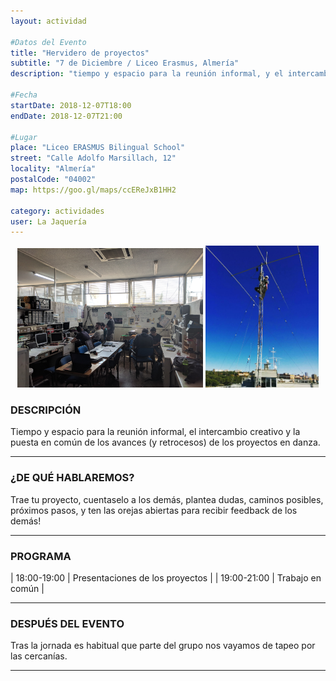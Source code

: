 ```yaml
---
layout: actividad

#Datos del Evento
title: "Hervidero de proyectos"
subtitle: "7 de Diciembre / Liceo Erasmus, Almería"
description: "tiempo y espacio para la reunión informal, y el intercambio creativo"

#Fecha
startDate: 2018-12-07T18:00
endDate: 2018-12-07T21:00

#Lugar
place: "Liceo ERASMUS Bilingual School"
street: "Calle Adolfo Marsillach, 12"
locality: "Almería"
postalCode: "04002"
map: https://goo.gl/maps/ccEReJxB1HH2

category: actividades
user: La Jaquería
---
```


<p align="center">
  <img src="/recursos/2018-08-23/RadioClub-ETSIT-UPM.jpg" alt="Radioclub de la ETSIT-UPM" width="59%"/>
  <img src="/recursos/2018-08-23/antena-HF.jpg" alt="Antena de HF en la azotea de la ETSIT UPM" width="36%"/>
</p>

### DESCRIPCIÓN

Tiempo y espacio para la reunión informal, el intercambio creativo y la puesta en común de los avances (y retrocesos) de los proyectos en danza.

---

### ¿DE QUÉ HABLAREMOS?

Trae tu proyecto, cuentaselo a los demás, plantea dudas, caminos posibles, próximos pasos, y ten las orejas abiertas para recibir feedback de los demás!

---

### PROGRAMA

| 18:00-19:00   | Presentaciones de los proyectos |
| 19:00-21:00   | Trabajo en común |

---

### DESPUÉS DEL EVENTO

Tras la jornada es habitual que parte del grupo nos vayamos de tapeo por las cercanías.

---

